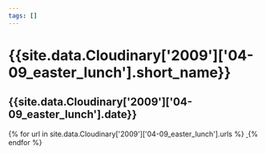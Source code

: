 ```yaml
---
tags: []
---
```

<div itemscope itemtype="http://schema.org/Photograph">
  <h1>{{site.data.Cloudinary['2009']['04-09_easter_lunch'].short_name}}</h1>
  <h2 class="event-date">{{site.data.Cloudinary['2009']['04-09_easter_lunch'].date}}</h2>
  {% for url in site.data.Cloudinary['2009']['04-09_easter_lunch'].urls %}
    <a itemprop="image" class="swipebox" title="" href="{{ site.cloudinary.baseurl }}/{{ url }}">
      <img alt="" itemprop="thumbnailUrl" src="{{ site.cloudinary.baseurl }}/h_150/{{ url }}" />
      <meta itemprop="isFamilyFriendly" content="true" />
    </a>
  {% endfor %}
</div>
